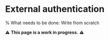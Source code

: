 # External authentication

% What needs to be done: Write from scratch

⚠️ **This page is a work in progress.** ⚠️